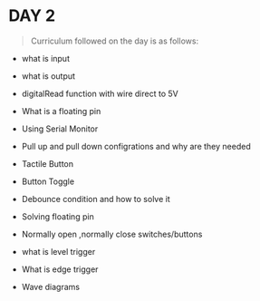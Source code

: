 
# **DAY 2**



>Curriculum followed on the day is as follows:

- what is input

- what is output
- digitalRead function with wire direct to 5V 
- What is a floating pin
- Using Serial Monitor 
- Pull up and pull down configrations and why are they needed
- Tactile Button
- Button Toggle 
- Debounce condition and how to solve it
- Solving floating pin
- Normally open ,normally close switches/buttons
- what is level trigger 
- What is edge trigger
- Wave diagrams
